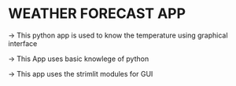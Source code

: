 # WEATHER FORECAST APP

-> This python app is used to know the 
temperature using graphical interface 

-> This App uses basic knowlege of python 

-> This app uses the strimlit modules for GUI
